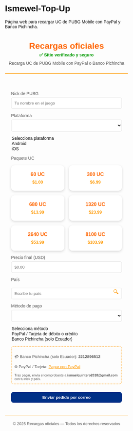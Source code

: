 # Ismewel-Top-Up
Página web para recargar UC de PUBG Mobile con PayPal y Banco Pichincha.
<html lang="es">
<head>
<meta charset="UTF-8">
<meta name="viewport" content="width=device-width, initial-scale=1.0">
<title>Recargas oficiales — UC PUBG Mobile</title>
<style>
:root {
  --primary:#ff6600;
  --accent:#ff9900;
  --bg:#fdfdfd;
  --card-bg:#ffffff;
  --text:#111;
  --muted:#555;
  --btn:#003087;
}
*{box-sizing:border-box;}
body{margin:0;font-family:'Poppins',sans-serif;background:var(--bg);color:var(--text);}
header{padding:25px 10px;text-align:center;border-bottom:2px solid var(--accent);}
header h1{font-size:28px;margin:0;color:var(--primary);}
header p{margin:5px 0 0;color:var(--muted);}
main{max-width:1000px;margin:30px auto;padding:0 20px;}
label{display:block;margin-top:10px;font-size:14px;color:var(--muted);}
input,select{width:100%;margin-top:5px;padding:10px;border-radius:6px;border:1px solid #ddd;background:#fff;color:#111;}
input[type="text"]#country{padding-right:35px;}
.btn{margin-top:12px;background:var(--btn);color:#fff;padding:10px 14px;border:none;border-radius:8px;cursor:pointer;font-weight:600;transition:background .2s;width:100%;}
.btn:hover{background:#002060;}
.order-summary{margin-top:15px;padding:10px;border:1px dashed var(--accent);border-radius:8px;font-size:13px;color:var(--muted);}
footer{text-align:center;padding:20px;margin-top:40px;border-top:1px solid var(--accent);font-size:13px;color:var(--muted);}
.verified{color:#009900;font-weight:700;font-size:14px;margin-bottom:10px;}
.search-container{position:relative;}
.search-container input{width:100%;padding-right:35px;}
.search-container button{
  position:absolute;right:5px;top:50%;transform:translateY(-50%);
  border:none;background:transparent;cursor:pointer;font-size:18px;color:var(--accent);
}
.cards{display:grid;grid-template-columns:repeat(auto-fit,minmax(140px,1fr));gap:15px;margin-top:15px;}
.card{background:var(--card-bg);border-radius:12px;padding:20px;text-align:center;box-shadow:0 3px 8px rgba(0,0,0,0.15);cursor:pointer;transition:transform 0.2s,box-shadow 0.2s;}
.card:hover{transform:translateY(-5px);box-shadow:0 8px 20px rgba(0,0,0,0.3);}
.card h3{margin:0;color:var(--primary);}
.card p{margin:8px 0 0;font-weight:700;color:var(--accent);}
</style>
</head>
<body>
<header>
  <h1>Recargas oficiales</h1>
  <p class="verified">✅ Sitio verificado y seguro</p>
  <p>Recarga UC de PUBG Mobile con PayPal o Banco Pichincha</p>
</header>

<main>
<form id="order-form">
<label>Nick de PUBG</label>
<input type="text" id="nick" required placeholder="Tu nombre en el juego">

<label>Plataforma</label>
<select id="platform" required>
<option value="">Selecciona plataforma</option>
<option value="Android">Android</option>
<option value="iOS">iOS</option>
</select>

<label>Paquete UC</label>
<div class="cards">
  <div class="card" data-uc="60" data-price="1">
    <h3>60 UC</h3>
    <p>$1.00</p>
  </div>
  <div class="card" data-uc="300" data-price="6.99">
    <h3>300 UC</h3>
    <p>$6.99</p>
  </div>
  <div class="card" data-uc="680" data-price="13.99">
    <h3>680 UC</h3>
    <p>$13.99</p>
  </div>
  <div class="card" data-uc="1320" data-price="23.99">
    <h3>1320 UC</h3>
    <p>$23.99</p>
  </div>
  <div class="card" data-uc="2640" data-price="53.99">
    <h3>2640 UC</h3>
    <p>$53.99</p>
  </div>
  <div class="card" data-uc="8100" data-price="103.99">
    <h3>8100 UC</h3>
    <p>$103.99</p>
  </div>
</div>

<label>Precio final (USD)</label>
<input type="text" id="price" readonly placeholder="$0.00">

<label>País</label>
<div class="search-container">
  <input list="countries" id="country" placeholder="Escribe tu país" required>
  <button type="button">🔍</button>
</div>
<datalist id="countries">
<option value="Ecuador">
<option value="Argentina">
<option value="Brasil">
<option value="Chile">
<option value="Colombia">
<option value="México">
<option value="Perú">
<option value="España">
<option value="Estados Unidos">
<option value="Venezuela">
<!-- Puedes agregar todos los países -->
</datalist>

<label>Método de pago</label>
<select id="method" required>
<option value="">Selecciona método</option>
<option value="paypal">PayPal / Tarjeta de débito o crédito</option>
<option value="bank">Banco Pichincha (solo Ecuador)</option>
</select>

<div class="order-summary">
<p>💳 Banco Pichincha (solo Ecuador): <strong>2212896512</strong></p>
<p>🌐 PayPal / Tarjeta: <a id="paypal-link" href="https://www.paypal.me/ismaelquintero2018/1" target="_blank" style="color:var(--accent)">Pagar con PayPal</a></p>
<small>Tras pagar, envía el comprobante a <strong>ismaelquintero2018@gmail.com</strong> con tu nick y país.</small>
</div>

<button class="btn" type="submit">Enviar pedido por correo</button>
</form>
</main>

<footer>© 2025 Recargas oficiales — Todos los derechos reservados</footer>

<script>
// Selección de paquete con tarjetas
const cards = document.querySelectorAll('.card');
const priceInput = document.getElementById('price');
const paypalLink = document.getElementById('paypal-link');

cards.forEach(card=>{
  card.addEventListener('click',()=>{
    cards.forEach(c=>c.style.border="none");
    card.style.border="2px solid var(--primary)";
    const price = card.dataset.price;
    const uc = card.dataset.uc;
    priceInput.value = `$${price}`;
    paypalLink.href = `https://www.paypal.me/ismaelquintero2018/${price}`;
  });
});

// Enviar formulario por mail
document.getElementById('order-form').addEventListener('submit', e=>{
  e.preventDefault();
  const nick = document.getElementById('nick').value;
  const platform = document.getElementById('platform').value;
  const uc = document.querySelector('.card[style*="border"]')?.dataset.uc || '';
  const price = priceInput.value;
  const country = document.getElementById('country').value;
  const method = document.getElementById('method').value;
  const subject = encodeURIComponent(`Nueva orden UC - ${uc} UC - ${nick}`);
  const body = encodeURIComponent(
`Orden de recarga:\n\nNick: ${nick}\nPlataforma: ${platform}\nPaquete: ${uc} UC\nPrecio: ${price}\nPaís: ${country}\nMétodo: ${method}\n\nEnviar comprobante a ismaelquintero2018@gmail.com`
  );
  window.location.href = `mailto:ismaelquintero2018@gmail.com?subject=${subject}&body=${body}`;
});
</script>
</body>
</html>
